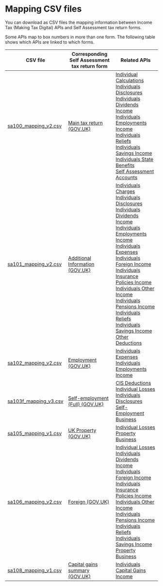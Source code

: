 # Mapping CSV files

You can download as CSV files the mapping information between Income Tax (Making Tax Digital) APIs and Self Assessment tax return forms.

Some APIs map to box numbers in more than one form. The following table shows which APIs are linked to which forms. 

| CSV file | Corresponding Self Assessment tax return form | Related APIs                                                                                                                                                                                                                                                                                                                                                                                                                                                                                                                                                                                                                                                                                                                                                                                                                                                                                                                                                                                                                                                                                                                                                                                                                                                                                                                                                                                                                                                                                                                                                                                                                                                                                                                                                                                        |
| --- | --- |-----------------------------------------------------------------------------------------------------------------------------------------------------------------------------------------------------------------------------------------------------------------------------------------------------------------------------------------------------------------------------------------------------------------------------------------------------------------------------------------------------------------------------------------------------------------------------------------------------------------------------------------------------------------------------------------------------------------------------------------------------------------------------------------------------------------------------------------------------------------------------------------------------------------------------------------------------------------------------------------------------------------------------------------------------------------------------------------------------------------------------------------------------------------------------------------------------------------------------------------------------------------------------------------------------------------------------------------------------------------------------------------------------------------------------------------------------------------------------------------------------------------------------------------------------------------------------------------------------------------------------------------------------------------------------------------------------------------------------------------------------------------------------------------------------|
| [sa100_mapping_v2.csv](csv/sa100_mapping_v2.csv) | [Main tax return (GOV.UK)](https://www.gov.uk/government/publications/self-assessment-tax-return-sa100) | [Individual Calculations](https://developer.service.hmrc.gov.uk/api-documentation/docs/api/service/individual-calculations-api) <br />[Individuals Disclosures](https://developer.service.hmrc.gov.uk/api-documentation/docs/api/service/individuals-disclosures-api) <br />[Individuals Dividends Income](https://developer.service.hmrc.gov.uk/api-documentation/docs/api/service/individuals-dividends-income-api) <br />[Individuals Employments Income](https://developer.service.hmrc.gov.uk/api-documentation/docs/api/service/individuals-employments-income-api) <br />[Individuals Reliefs](https://developer.service.hmrc.gov.uk/api-documentation/docs/api/service/individuals-reliefs-api)<br />[Individuals Savings Income](https://developer.service.hmrc.gov.uk/api-documentation/docs/api/service/individuals-savings-income-api) <br />[Individuals State Benefits](https://developer.service.hmrc.gov.uk/api-documentation/docs/api/service/individuals-state-benefits-api) <br />[Self Assessment Accounts](https://developer.service.hmrc.gov.uk/api-documentation/docs/api/service/self-assessment-accounts-api)                                                                                                                                                                                                                                                                                                                                                                                                                                                                                                                                                                                                                                                              |
| [sa101_mapping_v2.csv](csv/sa101_mapping_v2.csv) | [Additional Information (GOV.UK)](https://www.gov.uk/government/publications/self-assessment-additional-information-sa101) | [Individuals Charges](https://developer.service.hmrc.gov.uk/api-documentation/docs/api-documentation/docs/api/service/individuals-charges-api) <br />[Individuals Disclosures](https://developer.service.hmrc.gov.uk/api-documentation/docs/api-documentation/docs/api/service/individuals-disclosures-api) <br />[Individuals Dividends Income](https://developer.service.hmrc.gov.uk/api-documentation/docs/api-documentation/docs/api/service/individuals-dividends-income-api) <br />[Individuals Employments Income](https://developer.service.hmrc.gov.uk/api-documentation/docs/api-documentation/docs/api/service/individuals-employments-income-api) <br />[Individuals Expenses](https://developer.service.hmrc.gov.uk/api-documentation/docs/api/service/individuals-expenses-api) <br />[Individuals Foreign Income](https://developer.service.hmrc.gov.uk/api-documentation/docs/api/service/individuals-foreign-income-api) <br />[Individuals Insurance Policies Income](https://developer.service.hmrc.gov.uk/api-documentation/docs/api/service/individuals-insurance-policies-income-api) <br />[Individuals Other Income](https://developer.service.hmrc.gov.uk/api-documentation/docs/api/service/individuals-other-income-api) <br />[Individuals Pensions Income](https://developer.service.hmrc.gov.uk/api-documentation/docs/api/service/individuals-pensions-income-api) <br />[Individuals Reliefs](https://developer.service.hmrc.gov.uk/api-documentation/docs/api/service/individuals-reliefs-api) <br />[Individuals Savings Income](https://developer.service.hmrc.gov.uk/api-documentation/docs/api/service/individuals-savings-income-api) <br />[Other Deductions](https://developer.service.hmrc.gov.uk/api-documentation/docs/api/service/other-deductions-api) |
| [sa102_mapping_v2.csv](csv/sa102_mapping_v2.csv) | [Employment (GOV.UK)](https://www.gov.uk/government/publications/self-assessment-employment-sa102) | [Individuals Expenses](https://developer.service.hmrc.gov.uk/api-documentation/docs/api/service/individuals-expenses-api) <br />[Individuals Employments Income](https://developer.service.hmrc.gov.uk/api-documentation/docs/api/service/individuals-employments-income-api)                                                                                                                                                                                                                                                                                                                                                                                                                                                                                                                                                                                                                                                                                                                                                                                                                                                                                                                                                                                                                                                                                                                                                                                                                                                                                                                                                                                                                                                                                                                       |
| [sa103f_mapping_v3.csv](csv/sa103f_mapping_v3.csv) | [Self-employment (Full) (GOV.UK)](https://www.gov.uk/government/publications/self-assessment-self-employment-full-sa103f) | [CIS Deductions](https://developer.service.hmrc.gov.uk/api-documentation/docs/api/service/cis-deductions-api) <br />[Individual Losses](https://developer.service.hmrc.gov.uk/api-documentation/docs/api/service/individual-losses-api) <br />[Individuals Disclosures](https://developer.service.hmrc.gov.uk/api-documentation/docs/api/service/individuals-disclosures-api) <br />[Self-Employment Business](https://developer.service.hmrc.gov.uk/api-documentation/docs/api/service/self-employment-business-api)                                                                                                                                                                                                                                                                                                                                                                                                                                                                                                                                                                                                                                                                                                                                                                                                                                                                                                                                                                                                                                                                                                                                                                                                                                                                               |
| [sa105_mapping_v1.csv](csv/sa105_mapping_v1.csv) | [UK Property (GOV.UK)](https://www.gov.uk/government/publications/self-assessment-uk-property-sa105) | [Individual Losses](https://developer.service.hmrc.gov.uk/api-documentation/docs/api/service/individual-losses-api) <br />[Property Business](https://developer.service.hmrc.gov.uk/api-documentation/docs/api/service/property-business-api)                                                                                                                                                                                                                                                                                                                                                                                                                                                                                                                                                                                                                                                                                                                                                                                                                                                                                                                                                                                                                                                                                                                                                                                                                                                                                                                                                                                                                                                                                                                                                       |
| [sa106_mapping_v2.csv](csv/sa106_mapping_v2.csv) | [Foreign (GOV.UK)](https://www.gov.uk/government/publications/self-assessment-foreign-sa106) | [Individual Losses](https://developer.service.hmrc.gov.uk/api-documentation/docs/api/service/individual-losses-api) <br />[Individuals Dividends Income](https://developer.service.hmrc.gov.uk/api-documentation/docs/api/service/individuals-dividends-income-api) [Individuals Foreign Income](https://developer.service.hmrc.gov.uk/api-documentation/docs/api/service/individuals-foreign-income-api) <br />[Individuals Insurance Policies Income](https://developer.service.hmrc.gov.uk/api-documentation/docs/api/service/individuals-insurance-policies-income-api) <br />[Individuals Other Income](https://developer.service.hmrc.gov.uk/api-documentation/docs/api/service/individuals-other-income-api) <br />[Individuals Pensions Income](https://developer.service.hmrc.gov.uk/api-documentation/docs/api/service/individuals-pensions-income-api) <br />[Individuals Reliefs](https://developer.service.hmrc.gov.uk/api-documentation/docs/api/service/individuals-reliefs-api) <br />[Individuals Savings Income](https://developer.service.hmrc.gov.uk/api-documentation/docs/api/service/individuals-savings-income-api) <br />[Property Business](https://developer.service.hmrc.gov.uk/api-documentation/docs/api/service/property-business-api)                                                                                                                                                                                                                                                                                                                                                                                                                                                                                                                               |
| [sa108_mapping_v1.csv](csv/sa108_mapping_v1.csv) | [Capital gains summary (GOV.UK)](https://www.gov.uk/government/publications/self-assessment-capital-gains-summary-sa108) | [Individuals Capital Gains Income](https://developer.service.hmrc.gov.uk/api-documentation/docs/api/service/individuals-capital-gains-income-api)                                                                                                                                                                                                                                                                                                                                                                                                                                                                                                                                                                                                                                                                                                                                                                                                                                                                                                                                                                                                                                                                                                                                                                                                                                                                                                                                                                                                                                                                                                                                                                                                                                                   |